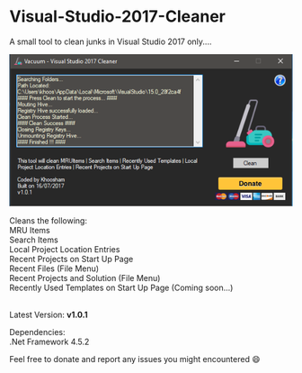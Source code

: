 # Visual-Studio-2017-Cleaner
A small tool to clean junks in Visual Studio 2017 only....

![alt text](https://github.com/Khoosham/Visual-Studio-2017-Cleaner/blob/master/preview.png)

Cleans the following:<br />
MRU Items<br />
Search Items<br />
Local Project Location Entries<br />
Recent Projects on Start Up Page<br />
Recent Files (File Menu)<br />
Recent Projects and Solution (File Menu)<br />
Recently Used Templates on Start Up Page (Coming soon...)<br /><br />

Latest Version: <b>v1.0.1</b>

Dependencies:<br />
.Net Framework 4.5.2

Feel free to donate and report any issues you might encountered :smile:

